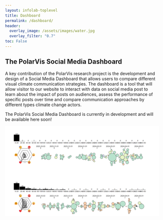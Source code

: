 ```yaml
---
layout: infolab-toplevel
title: Dashboard
permalink: /dashboard/
header:
  overlay_image: /assets/images/water.jpg
  overlay_filter: "0.7"
toc: False
---
```


## The PolarVis Social Media Dashboard 


A key contribution of the PolarVis research project is the development and design of a Social Media Dashboard that allows users to compare different visual climate communication strategies. The dashboard is a tool that will allow visitor to our website to interact with data on social media post to learn about the impact of posts on audiences, assess the performance of specific posts over time and compare communication approaches by different types climate change actors. 

The PolarVis Social Media Dashboard is currently in development and will be available here soon! 

<img align="center" width="700" src="/assets/images/dashboard3.png" />




